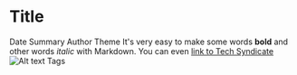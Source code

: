 # Title #
Date
Summary
Author
Theme
It's very easy to make some words **bold** and other words *italic* with Markdown. You can even [link to Tech Syndicate](https://teksyndicate.com/)
![Alt text](/path/to/img.jpg "Optional title")
Tags
